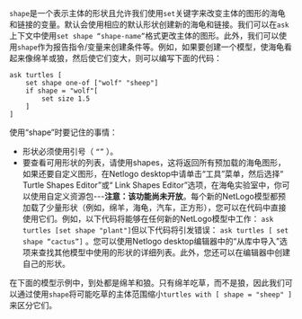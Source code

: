 ﻿`shape`是一个表示主体的形状且允许我们使用`set`关键字来改变主体的图形的海龟和链接的变量。默认会使用相应的默认形状创建新的海龟和链接。我们可以在`ask`上下文中使用`set shape “shape-name”`格式更改主体的图形。此外，我们可以使用`shape`作为报告指令/变量来创建条件等。例如，如果要创建一个模型，使海龟看起来像绵羊或狼，然后使它们变大，则可以编写下面的代码：



```
ask turtles [ 
	set shape one-of ["wolf" "sheep"]
	if shape = "wolf"[
		set size 1.5
	]
] 
```


使用“shape”时要记住的事情：

- 形状必须使用引号（ `“”` ）。
- 要查看可用形状的列表，请使用shapes，这将返回所有预加载的海龟图形，如果还要自定义图形，在Netlogo desktop中请单击“工具”菜单，然后选择“ Turtle Shapes Editor”或“ Link Shapes Editor”选项，在海龟实验室中，你可以使用自定义资源包---**注意：该功能尚未开放**。每个新的NetLogo模型都预加载了少量形状（例如，绵羊，海龟，汽车，正方形），您可以在代码中直接使用它们。例如，以下代码将能够在任何新的NetLogo模型中工作： `ask turtles [set shape "plant"]`但以下代码将引发错误： `ask turtles [ set shape “cactus”]` 。您可以使用Netlogo desktop编辑器中的“从库中导入”选项来查找其他模型中使用的形状的详细列表。此外，您还可以在编辑器中创建自己的形状。


在下面的模型示例中，到处都是绵羊和狼。只有绵羊吃草，而不是狼，因此我们可以通过使用`shape`将可能吃草的主体范围缩小`turtles with [ shape = "sheep" ]`来区分它们。
